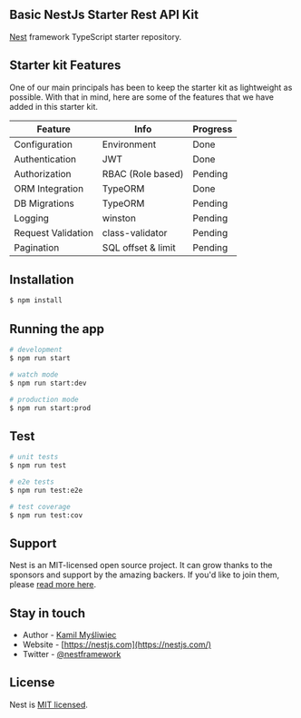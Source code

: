 ## Basic NestJs Starter Rest API Kit

[Nest](https://github.com/nestjs/nest) framework TypeScript starter repository.

## Starter kit Features

One of our main principals has been to keep the starter kit as lightweight as possible. With that in mind, here are some of the features that we have added in this starter kit.

| Feature                  | Info               | Progress |
|--------------------------|--------------------|----------|
| Configuration            | Environment        | Done     |
| Authentication           | JWT                | Done     |
| Authorization            | RBAC (Role based)  | Pending  |
| ORM Integration          | TypeORM            | Done     |
| DB Migrations            | TypeORM            | Pending  |
| Logging                  | winston            | Pending  |
| Request Validation       | class-validator    | Pending  |
| Pagination               | SQL offset & limit | Pending  |


## Installation

```bash
$ npm install
```

## Running the app

```bash
# development
$ npm run start

# watch mode
$ npm run start:dev

# production mode
$ npm run start:prod
```

## Test

```bash
# unit tests
$ npm run test

# e2e tests
$ npm run test:e2e

# test coverage
$ npm run test:cov
```

## Support

Nest is an MIT-licensed open source project. It can grow thanks to the sponsors and support by the amazing backers. If you'd like to join them, please [read more here](https://docs.nestjs.com/support).

## Stay in touch

- Author - [Kamil Myśliwiec](https://kamilmysliwiec.com)
- Website - [https://nestjs.com](https://nestjs.com/)
- Twitter - [@nestframework](https://twitter.com/nestframework)

## License

Nest is [MIT licensed](LICENSE).
